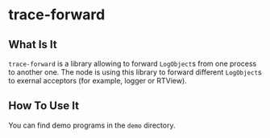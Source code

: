 # trace-forward

## What Is It

`trace-forward` is a library allowing to forward `LogObject`s from one process to another one. The node is using this library to forward different `LogObject`s to exernal acceptors (for example, logger or RTView).

## How To Use It

You can find demo programs in the `demo` directory.
